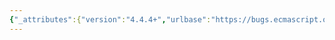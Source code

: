 ```yaml
---
{"_attributes":{"version":"4.4.4+","urlbase":"https://bugs.ecmascript.org/","maintainer":"dherman@mozilla.com"},"bug":{"bug_id":2182,"creation_ts":"2013-11-04 07:57:00 -0800","short_desc":"9.2.14 Function Declaration Instantiation: Perform \"IteratorBindingInitialisation\" in step 20","delta_ts":"2013-11-08 13:08:54 -0800","product":"Draft for 6th Edition","component":"technical issue","version":"Rev 20: October 28, 2013 Draft","rep_platform":"All","op_sys":"All","bug_status":"RESOLVED","resolution":"FIXED","priority":"Normal","bug_severity":"normal","everconfirmed":true,"reporter":{"uid":"andrebargull","name":"André Bargull"},"assigned_to":{"uid":"allen","name":"Allen Wirfs-Brock"},"long_desc":[{"commentid":6422,"comment_count":0,"who":{"uid":"andrebargull","name":"André Bargull"},"bug_when":"2013-11-04 07:57:51 -0800","thetext":"9.2.14 Function Declaration Instantiation, step 20:\n\nPerform \"IteratorBindingInitialisation\" instead of \"BindingInitialisation\"."},{"commentid":6445,"comment_count":1,"who":{"uid":"allen","name":"Allen Wirfs-Brock"},"bug_when":"2013-11-04 08:53:35 -0800","thetext":"fixed in rev21 editor's draft"},{"commentid":6525,"comment_count":2,"who":{"uid":"allen","name":"Allen Wirfs-Brock"},"bug_when":"2013-11-08 13:08:54 -0800","thetext":"fixed in rev21 draft"}]}}
---
```

